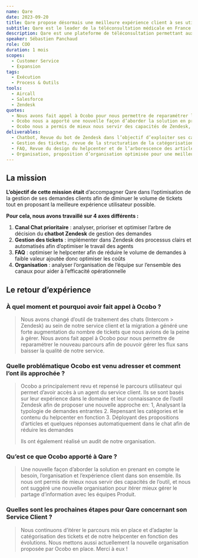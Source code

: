 ```yaml
---
name: Qare
date: 2023-09-20
title: Qare propose désormais une meilleure expérience client à ses utilisateurs tout en traitant moins de volume de tickets au support.
subtitle: Qare est le leader de la téléconsultation médicale en France.
description: Qare est une plateforme de téléconsultation permettant aux patients d’avoir rapidement accès à des soins de qualité.
speaker: Sébastien Panchaud
role: COO
duration: 1 mois
scopes:
  - Customer Service
  - Expansion
tags:
  - Exécution
  - Process & Outils
tools:
  - Aircall
  - Salesforce
  - Zendesk
quotes:
  - Nous avons fait appel à Ocobo pour nous permettre de reparamétrer le nouveau parcours afin de pouvoir gérer les flux sans baisser la qualité de notre service.
  - Ocobo nous a apporté une nouvelle façon d’aborder la solution en prenant en compte le besoin, l’organisation et l’expérience client dans son ensemble.
  - Ocobo nous a permis de mieux nous servir des capacités de Zendesk, et nous ont suggéré une nouvelle organisation pour itérer mieux gérer le partage d’information avec les équipes Produit.
deliverables:
  - Chatbot, Revue du bot de Zendesk dans l’objectif d’exploiter ses capacités. Création de nouveaux arbres de décisions optimisés afin de permettre au bot de comprendre des “phrases” fournies au préalable, et de déclencher une réponse structurée en fonction de la demande utilisateur (un article de la FAQ ou autre) plutôt que de contacter un agent directement.
  - Gestion des tickets, revue de la structuration de la catégorisation des tickets pour la rendre plus en adéquation avec la nouvelle arborescence du bot, de la FAQ et plus digeste pour les équipes produit.
  - FAQ, Revue du design du helpcenter et de l’arborescence des articles pour les rendre plus digestes et actionnables.
  - Organisation, proposition d’organisation optimisée pour une meilleure gestion des ressources, un lien plus fort avec les équipes Produit et plus d’autonomie et de flexibilité dans l’administration de Zendesk.
---
```


## La mission

**L’objectif de cette mission était** d’accompagner Qare dans l’optimisation de la gestion de ses demandes clients afin de diminuer le volume de tickets tout en proposant la meilleure expérience utilisateur possible.

**Pour cela, nous avons travaillé sur 4 axes différents :**

1. **Canal Chat prioritaire** : analyser, prioriser et optimiser l’arbre de décision du **chatbot Zendesk** de gestion des demandes
2. **Gestion des tickets** : implémenter dans Zendesk des processus clairs et automatisés afin d’optimiser le travail des agents
3. **FAQ** : optimiser le helpcenter afin de réduire le volume de demandes à faible valeur ajoutée donc optimiser les coûts
4. **Organisation** : analyser l’organisation de l’équipe sur l’ensemble des canaux pour aider à l’efficacité opérationnelle

## Le retour d’expérience

### À quel moment et pourquoi avoir fait appel à Ocobo&nbsp;?

> Nous avons changé d’outil de traitement des chats (Intercom > Zendesk) au sein de notre service client et la migration a généré une forte augmentation du nombre de tickets que nous avions de la peine à gérer. Nous avons fait appel à Ocobo pour nous permettre de reparamétrer le nouveau parcours afin de pouvoir gérer les flux sans baisser la qualité de notre service.

### Quelle problématique Ocobo est venu adresser et comment l’ont ils approchée&nbsp;?

> Ocobo a principalement revu et repensé le parcours utilisateur qui permet d’avoir accès à un agent du service client. Ils se sont basés sur leur expérience dans le domaine et leur connaissance de l’outil Zendesk afin de proposer une nouvelle approche en:
> 1, Analysant la typologie de demandes entrantes 2. Repensant les catégories et le contenu du helpcenter en fonction 3. Déployant des propositions d’articles et quelques réponses automatiquement dans le chat afin de réduire les demandes
>
> Ils ont également réalisé un audit de notre organisation.

### Qu’est ce que Ocobo apporté à Qare&nbsp;?

> Une nouvelle façon d’aborder la solution en prenant en compte le besoin, l’organisation et l’expérience client dans son ensemble.
> Ils nous ont permis de mieux nous servir des capacités de l’outil, et nous ont suggéré une nouvelle organisation pour itérer mieux gérer le partage d’information avec les équipes Produit.

### Quelles sont les prochaines étapes pour Qare concernant son Service Client&nbsp;?

> Nous continuons d’itérer le parcours mis en place et d’adapter la catégorisation des tickets et de notre helpcenter en fonction des évolutions.
> Nous mettons aussi actuellement la nouvelle organisation proposée par Ocobo en place.
> Merci à eux !
